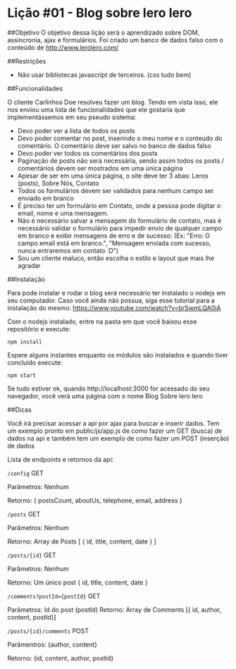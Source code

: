 # Lição #01 - Blog sobre lero lero

##Objetivo
O objetivo dessa lição será o aprendizado sobre DOM, assincronia, ajax e formulários. Foi criado um banco de dados falso com o conteúdo de http://www.lerolero.com/

##Restrições
 - Não usar bibliotecas javascript de terceiros. (css tudo bem)

##Funcionalidades

 O cliente Carlinhos Doe resolveu fazer um blog. Tendo em vista isso, ele nos enviou uma lista de funcionalidades que ele gostaria que implementássemos em seu pseudo sistema:

 - Devo poder ver a lista de todos os posts
 - Devo poder comentar no post, inserindo o meu nome e o conteúdo do comentário. O comentário deve ser salvo no banco de dados falso
 - Devo poder ver todos os comentários dos posts
 - Paginação de posts não será necessária, sendo assim todos os posts / comentários devem ser mostrados em uma única página
 - Apesar de ser em uma única página, o site deve ter 3 abas: Leros (posts), Sobre Nós, Contato
 - Todos os formulários devem ser validados para nenhum campo ser enviado em branco
 - É preciso ter um formulário em Contato, onde a pessoa pode digitar o email, nome e uma mensagem.
 - Não é necessário salvar a mensagem do formulário de contato, mas é necessário validar o formulário para impedir envio de qualquer campo em branco e exibir mensagens de erro e de sucesso: (Ex: "Erro: O campo email está em branco.", "Mensagem enviada com sucesso, nunca entraremos em contato :D")
 - Sou um cliente maluco, então escolha o estilo e layout que mais lhe agradar

##Instalação

 Para pode instalar e rodar o blog será necessário ter instalado o nodejs em seu computador. Caso você ainda não possua, siga esse tutorial para a instalação do mesmo: https://www.youtube.com/watch?v=brSwmLQA0iA

 Com o nodejs instalado, entre na pasta em que você baixou esse repositório e execute:

 `
  npm install
 `

 Espere alguns instantes enquanto os módulos são instalados e quando tiver concluído execute:

 `npm start`

 Se tudo estiver ok, quando http://localhost:3000 for acessado do seu navegador, você verá uma página com o nome Blog Sobre lero lero

##Dicas

 Você irá precisar acessar a api por ajax para buscar e inserir dados. Tem um exemplo pronto em public/js/app.js de como fazer um GET (busca) de dados na api e também tem um exemplo de como fazer um POST (inserção) de dados

 Lista de endpoints e retornos da api:

 `/config` GET

 Parâmetros: Nenhum

 Retorno:
 { postsCount, aboutUs, telephone, email, address }

 `/posts` GET

 Parâmetros: Nenhum

 Retorno: Array de Posts [ { id, title, content, date } ]

`/posts/{id}` GET

Parâmetros: Nenhum

Retorno: Um único post { id, title, content, date }

`/comments?postId={postId}` GET

Parâmetros: Id do post (postId)
Retorno: Array de Comments [{ id, author, content, postId}]

`/posts/{id}/comments` POST

Parâmentros: {author, content}

Retorno: {id, content, author, postId}
